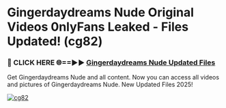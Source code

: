# Gingerdaydreams Nude Original Videos 0nlyFans Leaked - Files Updated! (cg82)

<h3>🔴 CLICK HERE 🌐==►► <a href="https://tinyurl.com/yrmya6cz" rel="nofollow">Gingerdaydreams Nude Updated Files</a></h3>

Get Gingerdaydreams Nude and all content. Now you can access all videos and pictures of Gingerdaydreams Nude. New Updated Files 2025!

[![cg82](https://i.imgur.com/FMdXYCs.gif)](https://tinyurl.com/yrmya6cz)
